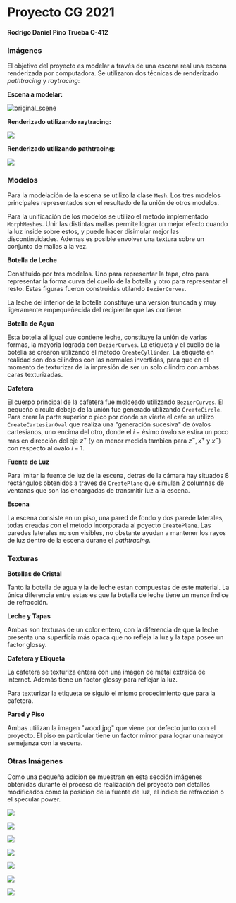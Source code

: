 # Proyecto CG 2021

#### Rodrigo Daniel Pino Trueba C-412 

### Imágenes

El objetivo del proyecto es modelar a través de una escena real una escena renderizada por computadora. Se utilizaron dos técnicas de renderizado _pathtracing_ y _raytracing_:

**Escena a modelar:**

![original_scene](./Pics/original_scene.jpg)

**Renderizado utilizando raytracing:**

![](./Pics/rayt_0.png)

**Renderizado utilizando pathtracing:**

![](./Pics/path_0m.png)

### Modelos

Para la modelación de la escena se utilizo la clase `Mesh`. Los tres modelos principales representados son el resultado de la unión de otros modelos. 

Para la unificación de los modelos se utilizo el metodo implementado `MorphMeshes`. Unir las distintas mallas permite lograr un mejor efecto cuando la luz inside sobre estos, y puede hacer disimular mejor las discontinuidades. Ademas es posible envolver una textura sobre un conjunto de mallas a la vez.

**Botella de Leche**

Constituido por tres modelos. Uno para representar la tapa, otro para representar la forma curva del cuello de la botella y otro para representar el resto. Estas figuras fueron construidas utilando `BezierCurves`.

La leche del interior de la botella constituye una version truncada y muy ligeramente empequeñecida del recipiente que las contiene.  

**Botella de Agua**

Esta botella al igual que contiene leche, constituye la unión de varias formas, la mayoria lograda con `BezierCurves`. La etiqueta y el cuello de la botella se crearon utilizando el metodo `CreateCyllinder`. La etiqueta en realidad son dos cilindros con las normales invertidas, para que en el momento de texturizar de la impresión de ser un solo cilindro con ambas caras texturizadas.

**Cafetera**

El cuerpo principal de la cafetera fue moldeado utilizando `BezierCurves`. El pequeño círculo debajo de la unión fue generado utilizando `CreateCircle`. Para crear la parte superior o pico por donde se vierte el cafe se utilizo `CreateCartesianOval`  que realiza una "generación sucesiva" de óvalos cartesianos, uno encima del otro, donde el $\displaystyle i-\text{ésimo óvalo}$ se estira un poco mas en dirección del eje $z^+$ (y en menor medida tambien para $z^-, x^+$ y $x^-$)  con respecto al óvalo $i-1$.

**Fuente de Luz**

Para imitar la fuente de luz de la escena, detras de la cámara hay situados 8 rectángulos obtenidos a traves de `CreatePlane` que simulan 2 columnas de ventanas que son las encargadas de transmitir luz a la escena.

**Escena**

La escena consiste en un piso, una pared de fondo y dos parede laterales, todas creadas con el metodo incorporada al poyecto `CreatePlane`. Las paredes laterales no son visibles, no obstante ayudan a mantener los rayos de luz dentro de la escena durane el _pathtracing_.

### Texturas

**Botellas de Cristal**

Tanto la botella de agua y la de leche estan compuestas de este material. La única diferencia entre estas es que la botella de leche tiene un menor índice de refracción.

**Leche y Tapas**

Ambas son texturas de un color entero, con la diferencia de que la leche presenta una superficia más opaca que no refleja la luz y la tapa posee un factor glossy.

**Cafetera y Etiqueta**

La cafetera se texturiza entera con una imagen de metal extraida de internet. Además tiene un factor glossy para reflejar la luz.

Para texturizar la etiqueta se siguió el mismo procedimiento que para la cafetera.

**Pared y Piso**

Ambas utilizan la imagen "wood.jpg" que viene por defecto junto con el proyecto. El piso en particular tiene un factor mirror para lograr una mayor semejanza con la escena.

### Otras Imágenes

Como una pequeña adición se muestran en esta sección imágenes obtenidas durante el proceso de realización del proyecto con detalles modificados como la posición de la fuente de luz, el índice de refracción o el specular power.

![](./Pics/path_1.png)

![](./Pics/path_3.png)

![](./Pics/path_1_300.png)

![](./Pics/path_3_300.png)

![](./Pics/path_3_400.png)

![](./Pics/rayt_2.png)

![](./Pics/rayt_1.png)